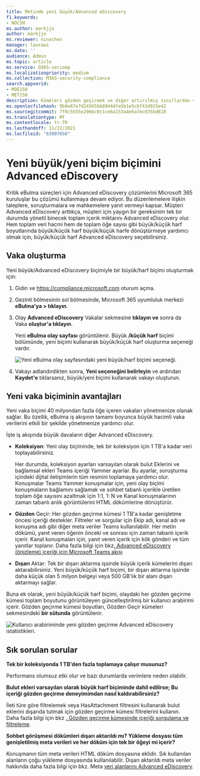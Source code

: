 ```yaml
---
title: Metinde yeni büyük/Advanced eDiscovery
f1.keywords:
- NOCSH
ms.author: markjjo
author: markjjo
ms.reviewer: ninachen
manager: laurawi
ms.date: ''
audience: Admin
ms.topic: article
ms.service: O365-seccomp
ms.localizationpriority: medium
ms.collection: M365-security-compliance
search.appverid:
- MOE150
- MET150
description: Kümeleri gözden geçirmek ve diğer artırılmış sınırlardan ve yeni işlevlerden yararlanmak için Advanced eDiscovery'de yeni vaka biçimini kullanın.
ms.openlocfilehash: 9b0e87e7d24565bb89444fe5b1e5cbf43d915e42
ms.sourcegitcommit: 7f0c5b55e2966c0c1ce6a153a4e6a7ec035bd818
ms.translationtype: MT
ms.contentlocale: tr-TR
ms.lasthandoff: 11/22/2021
ms.locfileid: "63007656"
---
```

# <a name="use-the-new-case-format-in-advanced-ediscovery"></a>Yeni büyük/yeni biçim biçimini Advanced eDiscovery

Kritik eBulma süreçleri için Advanced eDiscovery çözümlerini Microsoft 365 kuruluşlar bu çözümü kullanmaya devam ediyor. Bu düzenlemelere ilişkin taleplere, soruşturmalara ve mahkemelere yanıt vermeyi kapsar. Müşteri Advanced eDiscovery arttıkça, müşteri için yaygın bir gereksinim tek bir durumda yönetil binecek toplam içerik miktarını Advanced eDiscovery olur. Hem toplam veri hacmi hem de toplam öğe sayısı gibi büyük/küçük harf boyutlarında büyük/küçük harf büyük/küçük harfe dönüştürmeye yardımcı olmak için, büyük/küçük harf Advanced eDiscovery seçebilirsiniz.  

## <a name="create-a-case"></a>Vaka oluşturma

Yeni büyük/Advanced eDiscovery biçimiyle bir büyük/harf biçimi oluşturmak için:

1. Gidin ve <https://compliance.microsoft.com> oturum açma.

2. Gezinti bölmesinin sol bölmesinde, Microsoft 365 uyumluluk merkezi **eBulma'ya > tıklayın**.

3. Olay **Advanced eDiscovery** Vakalar sekmesine **tıklayın ve** sonra da Vaka **oluştur'a tıklayın**.

   Yeni **eBulma olay sayfası** görüntülenir. Büyük **/küçük harf** biçimi bölümünde, yeni biçimi kullanarak büyük/küçük harf oluşturma seçeneği vardır.

   ![Yeni eBulma olay sayfasındaki yeni büyük/harf biçimi seçeneği.](..\media\AeDNewCaseFormat1.png)

4. Vakayı adlandırdikten sonra, **Yeni seçeneğini belirleyin** ve ardından **Kaydet'e** tıklarsanız, büyük/yeni biçimi kullanarak vakayı oluşturun.

## <a name="benefits-of-the-new-case-format"></a>Yeni vaka biçiminin avantajları

Yeni vaka biçimi 40 milyondan fazla öğe içeren vakaları yönetmenize olanak sağlar. Bu özellik, eBulma iş akışının tamamı boyunca büyük hacimli vaka verilerini etkili bir şekilde yönetmenize yardımcı olur.

İşte iş akışında büyük davaların diğer Advanced eDiscovery.

- **Koleksiyon**: Yeni olay biçiminde, tek bir koleksiyon için 1 TB'a kadar veri toplayabilirsiniz.

   Her durumda, koleksiyon ayarları varsayılan olarak bulut Eklerini ve bağlamsal ekleri Teams içeriği Yammer ayarlar. Bu ayarlar, soruşturma içindeki dijital iletişimlerin tüm resmini toplamaya yardımcı olur. Konuşmalar Teams Yammer konuşmalar için, yeni olay biçimi konuşmaların bağlamını sağlamak ve sohbet tabanlı içerikle üretilen toplam öğe sayısını azaltmak için 1:1, 1: N ve Kanal konuşmalarının zaman tabanlı anlık görüntülerini HTML dökümlerine dönüştürür.  

- **Gözden** Geçir: Her gözden geçirme kümesi 1 TB'a kadar genişletme öncesi içeriği destekler. Filtreler ve sorgular için Ekip adı, kanal adı ve konuşma adı gibi diğer meta veriler Teams kullanılabilir. Her metin dökümü, yanıt veren öğenin önceki ve sonrası için zaman tabanlı içerik içerir. Kanal konuşmaları için, yanıt veren içerik için kök gönderi ve tüm yanıtlar toplanır. Daha fazla bilgi için bkz[. Advanced eDiscovery (önizleme) içeriği için Microsoft Teams akışı](teams-workflow-in-advanced-ediscovery.md)

- **Dışarı** Aktar: Tek bir dışarı aktarma işsinde büyük içerik kümelerini dışarı aktarabilirsiniz. Yeni büyük/küçük harf biçimi, bir dışarı aktarma işsinde daha küçük olan 5 milyon belgeyi veya 500 GB'lık bir alanı dışarı aktarmayı sağlar.

Buna ek olarak, yeni büyük/küçük harf biçimi, olaydaki her gözden geçirme kümesi toplam boyutunu görüntüleyen güncelleştirilmiş bir kullanıcı arabirimi içerir. Gözden geçirme kümesi boyutları, Gözden Geçir kümeleri sekmesindeki **bir sütunda** görüntülenir.

![Kullanıcı arabiriminde yeni gözden geçirme Advanced eDiscovery istatistikleri.](..\media\LargeCaseUI.png)

## <a name="frequently-asked-questions"></a>Sık sorulan sorular

**Tek bir koleksiyonda 1 TB'den fazla toplamaya çalışır musunuz?**

Performans olumsuz etki olur ve bazı durumlarda verimlere neden olabilir.

**Bulut ekleri varsayılan olarak büyük harf biçiminde dahil edilirse; Bu içeriği gözden geçirme deneyimimdan nasıl kaldırabilirsiniz?**  

İleti türe göre filtrelemek veya HasAttachment filtresini kullanarak bulut eklerini dışarıda tutmak için gözden geçirme kümesi filtrelerini kullanın. Daha fazla bilgi için bkz [. Gözden geçirme kümesinde içeriği sorgulama ve filtreleme](review-set-search.md).

**Sohbet görüşmesi dökümleri dışarı aktarıldı mı? Yükleme dosyası tüm genişletilmiş meta verileri ve her döküm için tek bir öğeyi mi içerir?**

Konuşmanın tüm meta verileri HTML döküm dosyasına eklidir.  Sık kullanılan alanların çoğu yükleme dosyasında kullanılabilir. Dışarı aktarıldı meta veriler hakkında daha fazla bilgi için bkz. Meta [veri alanlarını Advanced eDiscovery](document-metadata-fields-in-Advanced-eDiscovery.md).
